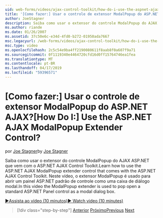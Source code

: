 ```yaml
---
uid: web-forms/videos/ajax-control-toolkit/how-do-i-use-the-aspnet-ajax-modalpopup-extender-control
title: '[Como fazer:] Usar o controle de extensor ModalPopup do ASP.NET AJAX? | Microsoft Docs'
author: JoeStagner
description: Saiba como usar o extensor do controle ModalPopup do AJAX ASP.NET que vem com o ASP.NET AJAX Control Toolkit. Este vídeo o ModalPopup extensor é usado...
ms.author: riande
ms.date: 01/26/2007
ms.assetid: 37c50e6c-e34d-4fd0-b272-01950ada7667
msc.legacyurl: /web-forms/videos/ajax-control-toolkit/how-do-i-use-the-aspnet-ajax-modalpopup-extender-control
msc.type: video
ms.openlocfilehash: 2c5c54e9ba4ff2190080611f8aab8f0a607f9a71
ms.sourcegitcommit: 0f1119340e4464720cfd16d0ff15764746ea1fea
ms.translationtype: MT
ms.contentlocale: pt-BR
ms.lasthandoff: 04/17/2019
ms.locfileid: "59396571"
---
```

# <a name="how-do-i-use-the-aspnet-ajax-modalpopup-extender-control"></a><span data-ttu-id="c95f5-105">[Como fazer:] Usar o controle de extensor ModalPopup do ASP.NET AJAX?</span><span class="sxs-lookup"><span data-stu-id="c95f5-105">[How Do I:] Use the ASP.NET AJAX ModalPopup Extender Control?</span></span>

<span data-ttu-id="c95f5-106">por [Joe Stagner](https://github.com/JoeStagner)</span><span class="sxs-lookup"><span data-stu-id="c95f5-106">by [Joe Stagner](https://github.com/JoeStagner)</span></span>

<span data-ttu-id="c95f5-107">Saiba como usar o extensor do controle ModalPopup do AJAX ASP.NET que vem com o ASP.NET AJAX Control Toolkit.</span><span class="sxs-lookup"><span data-stu-id="c95f5-107">Learn how to use the ASP.NET AJAX ModalPopup extender control that comes with the ASP.NET AJAX Control Toolkit.</span></span> <span data-ttu-id="c95f5-108">Neste vídeo, o extensor ModalPopup é usado para abrir um painel ASP.NET padrão de controle como uma caixa de diálogo modal.</span><span class="sxs-lookup"><span data-stu-id="c95f5-108">In this video the ModalPopup extender is used to pop open a standard ASP.NET Panel control as a modal dialog box.</span></span>

[<span data-ttu-id="c95f5-109">&#9654;Assista ao vídeo (10 minutos)</span><span class="sxs-lookup"><span data-stu-id="c95f5-109">&#9654; Watch video (10 minutes)</span></span>](https://channel9.msdn.com/Blogs/ASP-NET-Site-Videos/how-do-i-use-the-aspnet-ajax-modalpopup-extender-control)

> [!div class="step-by-step"]
> <span data-ttu-id="c95f5-110">[Anterior](how-do-i-use-the-aspnet-ajax-popup-control-extender.md)
> [Próximo](how-do-i-use-the-aspnet-ajax-alwaysvisible-control-extender.md)</span><span class="sxs-lookup"><span data-stu-id="c95f5-110">[Previous](how-do-i-use-the-aspnet-ajax-popup-control-extender.md)
[Next](how-do-i-use-the-aspnet-ajax-alwaysvisible-control-extender.md)</span></span>
